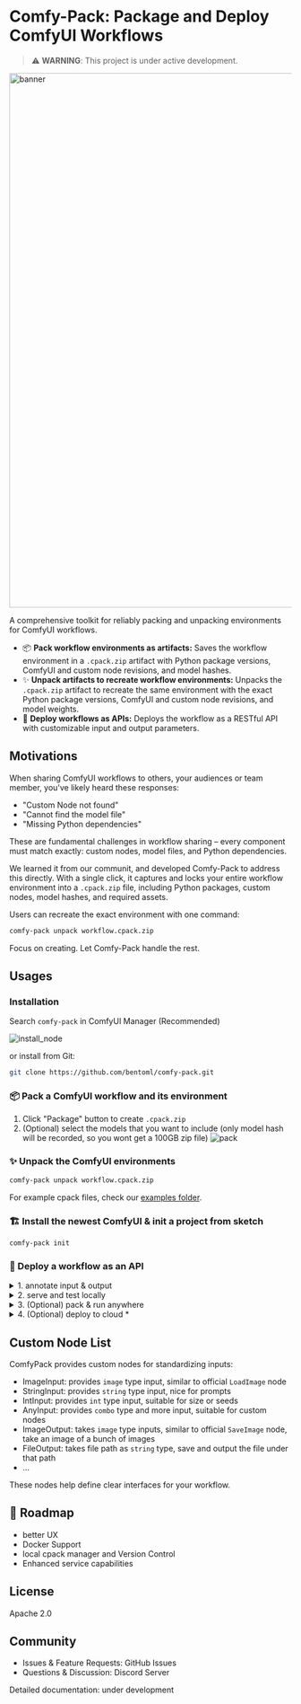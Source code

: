 # Comfy-Pack: Package and Deploy ComfyUI Workflows
> ⚠️ **WARNING**: This project is under active development. 

<img width="952" alt="banner" src="https://github.com/user-attachments/assets/1ab2c7a7-55da-4fa4-a821-db7ba720fbc9" />

A comprehensive toolkit for reliably packing and unpacking environments for ComfyUI workflows. 


- 📦 **Pack workflow environments as artifacts:** Saves the workflow environment in a `.cpack.zip` artifact with Python package versions, ComfyUI and custom node revisions, and model hashes.
- ✨ **Unpack artifacts to recreate workflow environments:** Unpacks the `.cpack.zip` artifact to recreate the same environment with the exact Python package versions, ComfyUI and custom node revisions, and model weights.
- 🚀 **Deploy workflows as APIs:** Deploys the workflow as a RESTful API with customizable input and output parameters.

## Motivations

When sharing ComfyUI workflows to others, your audiences or team member, you've likely heard these responses:
- "Custom Node not found"
- "Cannot find the model file"
- "Missing Python dependencies"

These are fundamental challenges in workflow sharing – every component must match exactly: custom nodes, model files, and Python dependencies.

We learned it from our communit, and developed Comfy-Pack to address this directly. With a single click, it captures and locks your entire workflow environment into a `.cpack.zip` file, including Python packages, custom nodes, model hashes, and required assets.

Users can recreate the exact environment with one command:
```bash
comfy-pack unpack workflow.cpack.zip
```

Focus on creating. Let Comfy-Pack handle the rest.

## Usages

### Installation

Search `comfy-pack` in ComfyUI Manager (Recommended)

![install_node](https://github.com/user-attachments/assets/dbfb730d-edff-4a52-b6c4-695e3ec70368)

or install from Git:

```bash
git clone https://github.com/bentoml/comfy-pack.git
```

### 📦 Pack a ComfyUI workflow and its environment
1. Click "Package" button to create `.cpack.zip`
2. (Optional) select the models that you want to include (only model hash will be recorded, so you wont get a 100GB zip file)
![pack](https://github.com/user-attachments/assets/e08bbed2-84dc-474e-a701-6c6db16edf76)


### ✨ Unpack the ComfyUI environments
```bash
comfy-pack unpack workflow.cpack.zip
```
For example cpack files, check our [examples folder](examples/).

### 🏗️ Install the newest ComfyUI & init a project from sketch
```bash
comfy-pack init
```

### 🚀 Deploy a workflow as an API
<details>
<summary> 1. annotate input & output </summary>
  
![input](https://github.com/user-attachments/assets/44264007-0ac8-4e23-8dc0-e60aa0ebcea2)

![output](https://github.com/user-attachments/assets/a4526661-8930-4575-bacc-33b6887f6271)
</details>

<details>
<summary> 2. serve and test locally </summary>
  
![serve](https://github.com/user-attachments/assets/8d4c92c5-d6d7-485e-bc71-e4fc0fe8bf35)
</details>

<details>
<summary> 3. (Optional) pack & run anywhere </summary>
  
```bash
# Get the workflow input spec
comfy-pack run workflow.cpack.zip --help

# Run
comfy-pack run workflow.cpack.zip --src-image image.png --video video.mp4
```
</details>

<details> 
<summary> 4. (Optional) deploy to cloud * </summary>

![image](https://github.com/user-attachments/assets/1ffa31fc-1f50-4ea7-a47e-7dae3b874273)

</details>


## Custom Node List

ComfyPack provides custom nodes for standardizing inputs:
- ImageInput: provides `image` type input, similar to official `LoadImage` node
- StringInput: provides `string` type input, nice for prompts
- IntInput: provides `int` type input, suitable for size or seeds
- AnyInput: provides `combo` type and more input, suitable for custom nodes
- ImageOutput: takes `image` type inputs, similar to official `SaveImage` node, take an image of a bunch of images
- FileOutput: takes file path as `string` type, save and output the file under that path
- ...

These nodes help define clear interfaces for your workflow.

## 🚀 Roadmap
- better UX
- Docker Support
- local cpack manager and Version Control
- Enhanced service capabilities


## License
Apache 2.0

## Community
- Issues & Feature Requests: GitHub Issues
- Questions & Discussion: Discord Server

Detailed documentation: under development
